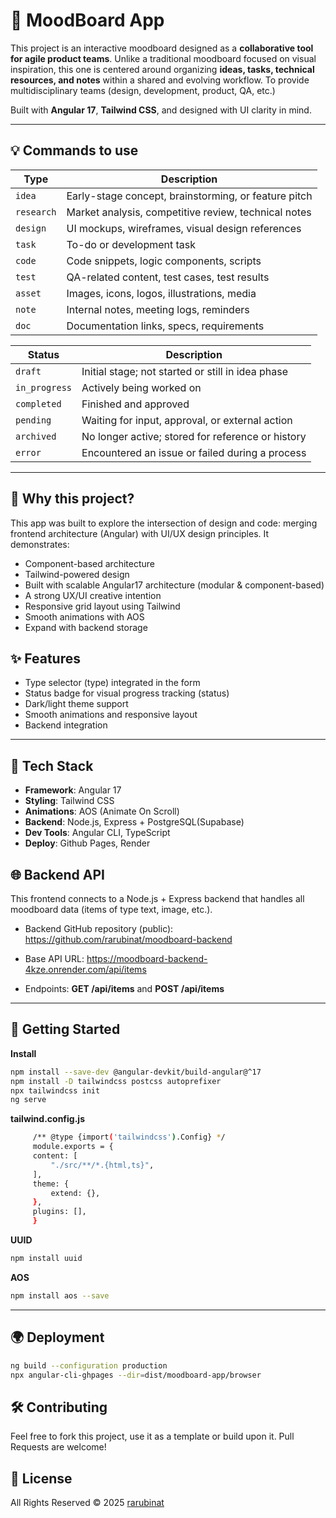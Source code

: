 # 🎨 MoodBoard App

This project is an interactive moodboard designed as a **collaborative tool for agile product teams**. Unlike a traditional moodboard focused on visual inspiration, this one is centered around organizing **ideas, tasks, technical resources, and notes** within a shared and evolving workflow. To provide multidisciplinary teams (design, development, product, QA, etc.)

Built with **Angular 17**, **Tailwind CSS**, and designed with UI clarity in mind.

---

## 💡 Commands to use

| Type        | Description                                           |
|-------------|-------------------------------------------------------|
| `idea`      | Early-stage concept, brainstorming, or feature pitch |
| `research`  | Market analysis, competitive review, technical notes |
| `design`    | UI mockups, wireframes, visual design references     |
| `task`      | To-do or development task                            |
| `code`      | Code snippets, logic components, scripts             |
| `test`      | QA-related content, test cases, test results         |
| `asset`     | Images, icons, logos, illustrations, media           |
| `note`      | Internal notes, meeting logs, reminders              |
| `doc`       | Documentation links, specs, requirements             |


| Status         | Description                                           |
|----------------|-------------------------------------------------------|
| `draft`        | Initial stage; not started or still in idea phase     |
| `in_progress`  | Actively being worked on                              |
| `completed`    | Finished and approved                                 |
| `pending`      | Waiting for input, approval, or external action       |
| `archived`     | No longer active; stored for reference or history     |
| `error`        | Encountered an issue or failed during a process       |


---

## 📌 Why this project?
This app was built to explore the intersection of design and code: merging frontend architecture (Angular) with UI/UX design principles. It demonstrates:

- Component-based architecture
- Tailwind-powered design
- Built with scalable Angular17 architecture (modular & component-based)
- A strong UX/UI creative intention
- Responsive grid layout using Tailwind
- Smooth animations with AOS
- Expand with backend storage

## ✨ Features

- Type selector (type) integrated in the form
- Status badge for visual progress tracking (status)
- Dark/light theme support
- Smooth animations and responsive layout
- Backend integration

---

## 📁 Tech Stack

- **Framework**: Angular 17
- **Styling**: Tailwind CSS
- **Animations**: AOS (Animate On Scroll)
- **Backend**: Node.js, Express + PostgreSQL(Supabase)
- **Dev Tools**: Angular CLI, TypeScript
- **Deploy**: Github Pages, Render

## 🌐 Backend API

This frontend connects to a Node.js + Express backend that handles all moodboard data (items of type text, image, etc.).

- Backend GitHub repository (public): https://github.com/rarubinat/moodboard-backend

- Base API URL: https://moodboard-backend-4kze.onrender.com/api/items

- Endpoints: **GET /api/items** and **POST /api/items**

---

## 🚀 Getting Started

**Install**
   ```bash
   npm install --save-dev @angular-devkit/build-angular@^17
   npm install -D tailwindcss postcss autoprefixer
   npx tailwindcss init
   ng serve 
   ```

**tailwind.config.js**
   ```bash
        /** @type {import('tailwindcss').Config} */
        module.exports = {
        content: [
            "./src/**/*.{html,ts}",
        ],
        theme: {
            extend: {},
        },
        plugins: [],
        }
   ```

   **UUID**
   ```bash
   npm install uuid
   ```

   **AOS**

   ```bash
   npm install aos --save
   ```
---

## 🌍 Deployment
   
   ```bash
   ng build --configuration production
   npx angular-cli-ghpages --dir=dist/moodboard-app/browser
   ```



## 🛠️ Contributing
Feel free to fork this project, use it as a template or build upon it. Pull Requests are welcome!

## 📄 License
All Rights Reserved © 2025 [rarubinat](https://github.com/rarubinat)
